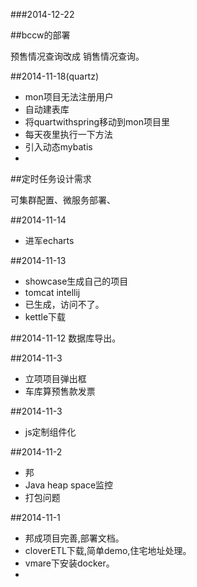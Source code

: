
###2014-12-22

##bccw的部署

预售情况查询改成 销售情况查询。

##2014-11-18(quartz)
* mon项目无法注册用户
* 自动建表库
* 将quartwithspring移动到mon项目里
* 每天夜里执行一下方法
* 引入动态mybatis
* 

##定时任务设计需求

可集群配置、微服务部署、

##2014-11-14
*	进军echarts


##2014-11-13
*	showcase生成自己的项目
*	tomcat intellij
*	已生成，访问不了。
*	kettle下载

##2014-11-12
数据库导出。

##2014-11-3
*  立项项目弹出框
*  车库算预售款发票

##2014-11-3
*  js定制组件化

##2014-11-2
*  邦
*  Java heap space监控
*  打包问题


##2014-11-1
*  邦成项目完善,部署文档。
*  cloverETL下载,简单demo,住宅地址处理。
*  vmare下安装docker。
* 













